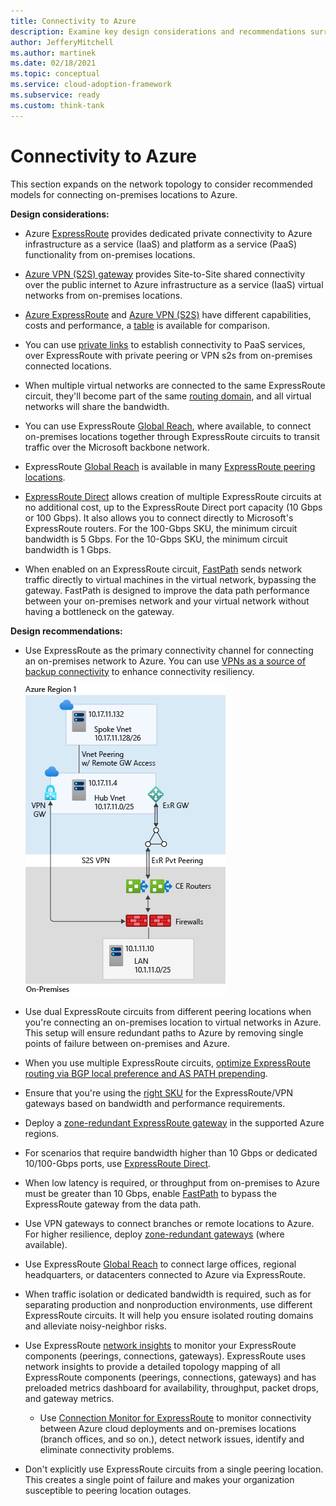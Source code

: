 ```yaml
---
title: Connectivity to Azure
description: Examine key design considerations and recommendations surrounding network topologies for connecting on-premises to Azure.
author: JefferyMitchell
ms.author: martinek
ms.date: 02/18/2021
ms.topic: conceptual
ms.service: cloud-adoption-framework
ms.subservice: ready
ms.custom: think-tank
---
```


# Connectivity to Azure

This section expands on the network topology to consider recommended models for connecting on-premises locations to Azure.

**Design considerations:**

- Azure [ExpressRoute](/azure/expressroute/expressroute-introduction) provides dedicated private connectivity to Azure infrastructure as a service (IaaS) and platform as a service (PaaS) functionality from on-premises locations.

- [Azure VPN (S2S) gateway](/azure/vpn-gateway/vpn-gateway-about-vpngateways) provides Site-to-Site shared connectivity over the public internet to Azure infrastructure as a service (IaaS) virtual networks from on-premises locations.

- [Azure ExpressRoute](/azure/expressroute/expressroute-introduction) and [Azure VPN (S2S)](/azure/vpn-gateway/vpn-gateway-about-vpngateways) have different capabilities, costs and performance, a [table](/azure/vpn-gateway/vpn-gateway-about-vpngateways#planningtable) is available for comparison.

- You can use [private links](/azure/private-link/private-link-overview) to establish connectivity to PaaS services, over ExpressRoute with private peering or VPN s2s from on-premises connected locations.

- When multiple virtual networks are connected to the same ExpressRoute circuit, they'll become part of the same [routing domain](/azure/expressroute/expressroute-circuit-peerings), and all virtual networks will share the bandwidth.

- You can use ExpressRoute [Global Reach](/azure/expressroute/expressroute-global-reach), where available, to connect on-premises locations together through ExpressRoute circuits to transit traffic over the Microsoft backbone network.

- ExpressRoute [Global Reach](/azure/expressroute/expressroute-global-reach) is available in many [ExpressRoute peering locations](/azure/expressroute/expressroute-global-reach#availability).

- [ExpressRoute Direct](/azure/expressroute/expressroute-erdirect-about) allows creation of multiple ExpressRoute circuits at no additional cost, up to the ExpressRoute Direct port capacity (10 Gbps or 100 Gbps). It also allows you to connect directly to Microsoft's ExpressRoute routers. For the 100-Gbps SKU, the minimum circuit bandwidth is 5 Gbps. For the 10-Gbps SKU, the minimum circuit bandwidth is 1 Gbps.

- When enabled on an ExpressRoute circuit, [FastPath](/azure/expressroute/about-fastpath) sends network traffic directly to virtual machines in the virtual network, bypassing the gateway. FastPath is designed to improve the data path performance between your on-premises network and your virtual network without having a bottleneck on the gateway.

**Design recommendations:**

- Use ExpressRoute as the primary connectivity channel for connecting an on-premises network to Azure. You can use [VPNs as a source of backup connectivity](/azure/expressroute/use-s2s-vpn-as-backup-for-expressroute-privatepeering) to enhance connectivity resiliency.

  ![A diagram to explain E R and V P N connectivity.](./media/er-vpn-topology.png)

- Use dual ExpressRoute circuits from different peering locations when you're connecting an on-premises location to virtual networks in Azure. This setup will ensure redundant paths to Azure by removing single points of failure between on-premises and Azure.

- When you use multiple ExpressRoute circuits, [optimize ExpressRoute routing via BGP local preference and AS PATH prepending](/azure/expressroute/expressroute-optimize-routing#solution-use-as-path-prepending).

- Ensure that you're using the [right SKU](/azure/expressroute/expressroute-about-virtual-network-gateways#gwsku) for the ExpressRoute/VPN gateways based on bandwidth and performance requirements.

- Deploy a [zone-redundant ExpressRoute gateway](/azure/expressroute/designing-for-high-availability-with-expressroute#availability-zone-aware-expressroute-virtual-network-gateways) in the supported Azure regions.

- For scenarios that require bandwidth higher than 10 Gbps or dedicated 10/100-Gbps ports, use [ExpressRoute Direct](/azure/expressroute/expressroute-erdirect-about).

- When low latency is required, or throughput from on-premises to Azure must be greater than 10 Gbps, enable [FastPath](/azure/expressroute/about-fastpath) to bypass the ExpressRoute gateway from the data path.

- Use VPN gateways to connect branches or remote locations to Azure. For higher resilience, deploy [zone-redundant gateways](/azure/vpn-gateway/about-zone-redundant-vnet-gateways) (where available).

- Use ExpressRoute [Global Reach](/azure/expressroute/expressroute-global-reach) to connect large offices, regional headquarters, or datacenters connected to Azure via ExpressRoute.

- When traffic isolation or dedicated bandwidth is required, such as for separating production and nonproduction environments, use different ExpressRoute circuits. It will help you ensure isolated routing domains and alleviate noisy-neighbor risks.

- Use ExpressRoute [network insights](/azure/expressroute/monitor-expressroute) to monitor your ExpressRoute components (peerings, connections, gateways). ExpressRoute uses network insights to provide a detailed topology mapping of all ExpressRoute components (peerings, connections, gateways) and has preloaded metrics dashboard for availability, throughput, packet drops, and gateway metrics.
  - Use [Connection Monitor for ExpressRoute](/azure/expressroute/how-to-configure-connection-monitor) to monitor connectivity between Azure cloud deployments and on-premises locations (branch offices, and so on.), detect network issues, identify and eliminate connectivity problems.

- Don't explicitly use ExpressRoute circuits from a single peering location. This creates a single point of failure and makes your organization susceptible to peering location outages.
